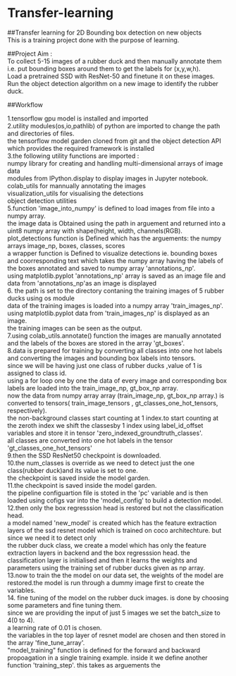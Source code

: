 # Transfer-learning

##Transfer learning for 2D Bounding box detection on new objects	
This is a training project done with the purpose of learning.

##Project Aim :<br>
To collect 5-15 images of a rubber duck and then manually annotate them i.e. put bounding boxes around them to get the labels for (x,y,w,h).<br>
Load a pretrained SSD with ResNet-50 and finetune it on these images.  	<br>
Run the object detection algorithm on a new image to identify the rubber duck.<br>

##Workflow

1.tensorflow gpu model is installed and imported<br>
2.utility modules(os,io,pathlib) of python are imported to change the path and directories of files.<br>
  the tensorflow model garden cloned from git and  the object detection API which provides the required framework is installed<br>
3.the following utility functions are imported :<br>
  numpy  library for creating and handling multi-dimensional arrays of image data<br>
  modules from IPython.display to display images in Jupyter notebook.<br>
  colab_utils for mannually annotating the images<br>
  visualization_utils for visualising the detections<br>
  object detection utilities<br>
5.function 'image_into_numpy' is defined to load images from file into a numpy array.<br>
the image data is Obtained using the path in arguement and returned into a uint8 numpy array with shape(height, width, channels(RGB).<br>
plot_detections function is Defined which has the arguements: the numpy arrays image_np, boxes, classes,   scores<br>
a wrapper function is Defined  to visualize detections ie. bounding boxes and coorresponding text which takes the numpy array having the labels of the boxes annotated and saved  to numpy array 'annotations_np'.<br>
using matplotlib.pyplot 'annotations_np' array is saved as an image file and data from 'annotations_np'as an image is displayed <br>
6. the path is set to the directory contaning the training images of 5 rubber ducks using os module<br>
data of the training images is loaded into a numpy array 'train_images_np'.<br>
using matplotlib.pyplot data  from 'train_images_np' is displayed as an image.<br>
the training images can be seen as the output.<br>
7.using colab_utils.annotate() function the images are manually annotated and the labels of the boxes are stored in the array 'gt_boxes'.<br>
8.data is prepared  for training by converting all classes into one hot labels and converting the images and bounding box labels into tensors.<br>
since we will be having just one class of rubber ducks ,value of 1 is assigned to class id.<br>
using a for loop one by one the data of every image and corresponding box labels are loaded into the train_image_np, gt_box_np array.<br>
now the data from numpy array array (train_image_np, gt_box_np array.) is converted to tensors( train_image_tensors , gt_classes_one_hot_tensors, respectively).<br>
the non-background classes start counting at 1 index.to start counting at the zeroth index we shift the classesby 1 index using label_id_offset variables and store it in tensor 'zero_indexed_groundtruth_classes'.<br>
all classes  are converted into one hot labels in the tensor 'gt_classes_one_hot_tensors'<br>
9.then the SSD ResNet50 checkpoint is downloaded.<br>
10.the num_classes is override as we need to detect just the one class(rubber duck)and its value is set to one.<br>
the checkpoint is saved inside the model garden.<br>
11.the checkpoint is saved inside the model garden.<br>
the pipeline configuartion file is stoted in  the 'pc' variable and is then loaded using cofigs var into the 'model_config' to build a detection model.<br>
12.then only the box regresssion head is restored but not the classification head.<br>
a model named 'new_model' is created which has the feature extraction layers of the ssd resnet model which is trained on coco architechture. but since we need it to detect only<br>
the rubber duck class, we create a model which has only the feature extraction layers in backend and the box regresssion head. the classification layer is initialised and then it learns the weights and parameters using the training set of rubber ducks given as np array.<br>
13.now to train the the model on our data set, the weights of the model are restored.the model is run through a dummy image first to create the variables.<br>
14. fine tuning of the model on the rubber duck images. is done by choosing some parameters and fine tuning them.<br>
since we are providing the input of just 5 images we set the batch_size to 4(0 to 4).<br>
a learning rate of 0.01 is chosen.<br>
the variables in the top layer of resnet model are chosen and then stored in the array 'fine_tune_array'.<br>
"model_training" function is defined for the forward and backward propoagation in a single training example. inside it we define another function 'training_step'. this takes as arguements the 

  


  
  
    

  
